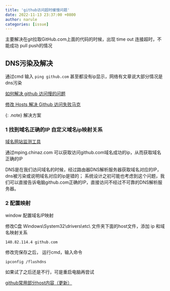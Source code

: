 ```yaml
---
title: 'github访问超时缓慢问题'
date: 2022-11-13 23:37:00 +0800
author: narule
categories: [issue]
---
```


主要解决在git拉取GitHub.com上面的代码的时候，出现 time out 连接超时，不能成功 pull push的情况


## DNS污染及解决

通过cmd 输入 `ping github.com` 甚至都没有ip显示，网络有文章说大部分情况是dns污染

[如何解决 github 访问慢的问题](https://juejin.cn/post/6960482521788186660)

[修改 Hosts 解决 Github 访问失败马克](https://zhuanlan.zhihu.com/p/107334179)

{: .note}
解决方案

### 1 找到域名正确的IP 自定义域名ip映射关系 

[域名网站监测工具](https://mping.chinaz.com/github.com)

通过mping.chinaz.com 可以获取访问github.com域名成功的ip，从而获取域名正确的IP

DNS是在我们访问域名的时候，经过路由器DNS解析服务器获取域名对应的IP，dns被污染或说明域名对应的ip是错的；
系统设计之初可能也考虑到这个问题，我们可以直接告诉电脑github.com正确的IP，直接访问不经过不可靠的DNS解析服务器。

### 2 配置映射
window 配置域名IP映射

修改C盘 Windows\System32\drivers\etc\ 文件夹下面的host文件，添加 ip 和域名映射关系

```
140.82.114.4 github.com

```

修改完保存之后， 运行cmd，输入命令

`ipconfig /flushdns`

如果试了之后还是不行，可是重启电脑再尝试

[github常用部分host内容（更新）](https://asnowtree.github.io/things/2022/11/13/DNS-host-github)
